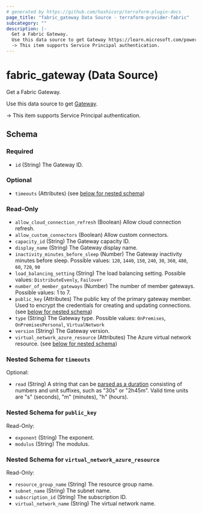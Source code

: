 ```yaml
---
# generated by https://github.com/hashicorp/terraform-plugin-docs
page_title: "fabric_gateway Data Source - terraform-provider-fabric"
subcategory: ""
description: |-
  Get a Fabric Gateway.
  Use this data source to get Gateway https://learn.microsoft.com/power-bi/guidance/powerbi-implementation-planning-data-gateways.
  -> This item supports Service Principal authentication.
---
```


# fabric_gateway (Data Source)

Get a Fabric Gateway.

Use this data source to get [Gateway](https://learn.microsoft.com/power-bi/guidance/powerbi-implementation-planning-data-gateways).

-> This item supports Service Principal authentication.

<!-- schema generated by tfplugindocs -->
## Schema

### Required

- `id` (String) The Gateway ID.

### Optional

- `timeouts` (Attributes) (see [below for nested schema](#nestedatt--timeouts))

### Read-Only

- `allow_cloud_connection_refresh` (Boolean) Allow cloud connection refresh.
- `allow_custom_connectors` (Boolean) Allow custom connectors.
- `capacity_id` (String) The Gateway capacity ID.
- `display_name` (String) The Gateway display name.
- `inactivity_minutes_before_sleep` (Number) The Gateway inactivity minutes before sleep. Possible values: `120`, `1440`, `150`, `240`, `30`, `360`, `480`, `60`, `720`, `90`
- `load_balancing_setting` (String) The load balancing setting. Possible values: `DistributeEvenly`, `Failover`
- `number_of_member_gateways` (Number) The number of member gateways. Possible values: 1 to 7.
- `public_key` (Attributes) The public key of the primary gateway member. Used to encrypt the credentials for creating and updating connections. (see [below for nested schema](#nestedatt--public_key))
- `type` (String) The Gateway type. Possible values: `OnPremises`, `OnPremisesPersonal`, `VirtualNetwork`
- `version` (String) The Gateway version.
- `virtual_network_azure_resource` (Attributes) The Azure virtual network resource. (see [below for nested schema](#nestedatt--virtual_network_azure_resource))

<a id="nestedatt--timeouts"></a>

### Nested Schema for `timeouts`

Optional:

- `read` (String) A string that can be [parsed as a duration](https://pkg.go.dev/time#ParseDuration) consisting of numbers and unit suffixes, such as "30s" or "2h45m". Valid time units are "s" (seconds), "m" (minutes), "h" (hours).

<a id="nestedatt--public_key"></a>

### Nested Schema for `public_key`

Read-Only:

- `exponent` (String) The exponent.
- `modulus` (String) The modulus.

<a id="nestedatt--virtual_network_azure_resource"></a>

### Nested Schema for `virtual_network_azure_resource`

Read-Only:

- `resource_group_name` (String) The resource group name.
- `subnet_name` (String) The subnet name.
- `subscription_id` (String) The subscription ID.
- `virtual_network_name` (String) The virtual network name.
